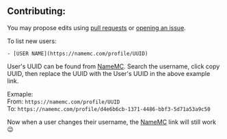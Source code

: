 ## Contributing:
You may propose edits using [pull requests](https://github.com/PendragonII/DHE-Enlistment/pulls) or [opening an issue](https://github.com/PendragonII/DHE-Enlistment/issues/new/choose).

To list new users:

`- [USER NAME](https://namemc.com/profile/UUID)`

User's UUID can be found from [NameMC](https://namemc.com/). Search the username, click copy UUID, then replace the UUID with the User's UUID in the above example link.

Exmaple:\
From: `https://namemc.com/profile/UUID`\
To: `https://namemc.com/profile/d4e6b6cb-1371-4486-bbf3-5d71a53a9c50`

Now when a user changes their username, the [NameMC](https://namemc.com/) link will still work :wink:
